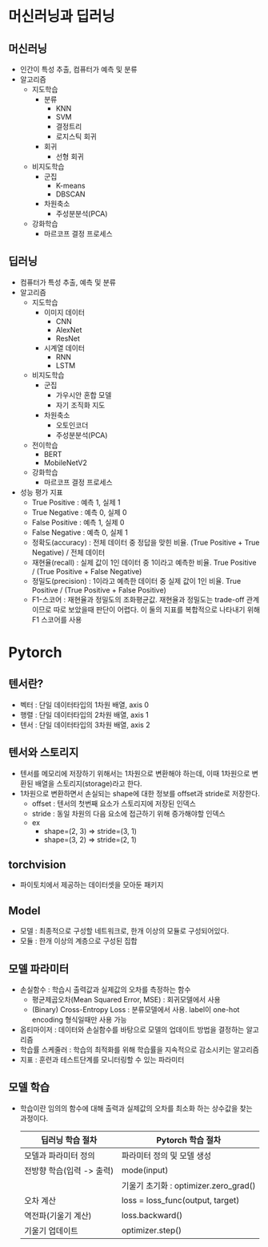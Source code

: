 # 머신러닝과 딥러닝
## 머신러닝
- 인간이 특성 추출, 컴퓨터가 예측 및 분류
- 알고리즘
  - 지도학습
    - 분류
      - KNN
      - SVM
      - 결정트리
      - 로지스틱 회귀
    - 회귀
      - 선형 회귀
  - 비지도학습
    - 군집
      - K-means
      - DBSCAN
    - 차원축소
      - 주성분분석(PCA)
  - 강화학습
      - 마르코프 결정 프로세스

## 딥러닝
- 컴퓨터가 특성 추출, 예측 및 분류
- 알고리즘
  - 지도학습
    - 이미지 데이터
      - CNN
      - AlexNet
      - ResNet
    - 시계열 데이터
      - RNN
      - LSTM
  - 비지도학습
    - 군집
      - 가우시안 혼합 모델
      - 자기 조직화 지도
    - 차원축소
      - 오토인코더
      - 주성분분석(PCA)
  - 전이학습
      - BERT
      - MobileNetV2
  - 강화학습
      - 마르코프 결정 프로세스
- 성능 평가 지표
  - True Positive : 예측 1, 실제 1
  - True Negative : 예측 0, 실제 0
  - False Positive : 예측 1, 실제 0
  - False Negative : 예측 0, 실제 1
  - 정확도(accuracy) : 전체 데이터 중 정답을 맞힌 비율. (True Positive + True Negative) / 전체 데이터
  - 재현율(recall) : 실제 값이 1인 데이터 중 1이라고 예측한 비율. True Positive / (True Positive + False Negative)
  - 정밀도(precision) : 1이라고 예측한 데이터 중 실제 값이 1인 비율. True Positive / (True Positive + False Positive)
  - F1-스코어 : 재현율과 정밀도의 조화평균값. 재현율과 정밀도는 trade-off 관계이므로 따로 보았을때 판단이 어렵다. 이 둘의 지표를 복합적으로 나타내기 위해 F1 스코어를 사용

# Pytorch
## 텐서란?
- 벡터 : 단일 데이터타입의 1차원 배열, axis 0
- 행렬 : 단일 데이터타입의 2차원 배열, axis 1
- 텐서 : 단일 데이터타입의 3차원 배열, axis 2

## 텐서와 스토리지
- 텐서를 메모리에 저장하기 위해서는 1차원으로 변환해야 하는데, 이때 1차원으로 변환된 배열을 스토리지(storage)라고 한다.
- 1차원으로 변환하면서 손실되는 shape에 대한 정보를 offset과 stride로 저장한다.
  - offset : 텐서의 첫번째 요소가 스토리지에 저장된 인덱스
  - stride : 동일 차원의 다음 요소에 접근하기 위해 증가해야할 인덱스
  - ex
    - shape=(2, 3) => stride=(3, 1)
    - shape=(3, 2) => stride=(2, 1)

## torchvision
- 파이토치에서 제공하는 데이터셋을 모아둔 패키지

## Model
- 모델 : 최종적으로 구성할 네트워크로, 한개 이상의 모듈로 구성되어있다.
- 모듈 : 한개 이상의 계층으로 구성된 집합

## 모델 파라미터
- 손실함수 : 학습시 출력값과 실제값의 오차를 측정하는 함수
  - 평균제곱오차(Mean Squared Error, MSE) : 회귀모델에서 사용
  - (Binary) Cross-Entropy Loss : 분류모델에서 사용. label이 one-hot encoding 형식일때만 사용 가능
- 옵티마이저 : 데이터와 손실함수를 바탕으로 모델의 업데이트 방법을 결정하는 알고리즘
- 학습률 스케줄러 : 학습의 최적화를 위해 학습률을 지속적으로 감소시키는 알고리즘
- 지표 : 훈련과 테스트단계를 모니터링할 수 있는 파라미터

## 모델 학습
- 학습이란 임의의 함수에 대해 출력과 실제값의 오차를 최소화 하는 상수값을 찾는 과정이다.

  |딥러닝 학습 절차|Pytorch 학습 절차|
  |---|---|
  |모델과 파라미터 정의|파라미터 정의 및 모델 생성|
  |전방향 학습(입력 -> 출력)|mode(input)|
  ||기울기 초기화 : optimizer.zero_grad()|
  |오차 계산|loss = loss_func(output, target)|
  |역전파(기울기 계산)|loss.backward()|
  |기울기 업데이트|optimizer.step()|

